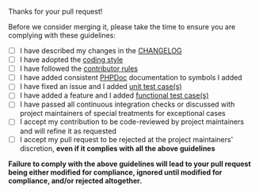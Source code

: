 Thanks for your pull request!

Before we consider merging it, please take the time to ensure you are complying with these guidelines:

* [ ] I have described my changes in the [CHANGELOG](https://github.com/krizalys/onedrive-php-sdk/blob/master/CHANGELOG.md)
* [ ] I have adopted the [coding style](https://github.com/krizalys/onedrive-php-sdk/tree/master/doc/CodingStyle.md)
* [ ] I have followed the [contributor rules](https://github.com/krizalys/onedrive-php-sdk/tree/master/doc/ContributorRules.md)
* [ ] I have added consistent [PHPDoc](https://www.phpdoc.org/) documentation to symbols I added
* [ ] I have fixed an issue and I added [unit test case(s)](https://github.com/krizalys/onedrive-php-sdk/tree/master/test/unit)
* [ ] I have added a feature and I added [functional test case(s)](https://github.com/krizalys/onedrive-php-sdk/tree/master/test/functional)
* [ ] I have passed all continuous integration checks or discussed with project maintainers of special treatments for exceptional cases
* [ ] I accept my contribution to be code-reviewed by project maintainers and will refine it as requested
* [ ] I accept my pull request to be rejected at the project maintainers' discretion, **even if it complies with all the above guidelines**

**Failure to comply with the above guidelines will lead to your pull request being either modified for compliance, ignored until modified for compliance, and/or rejected altogether.**
